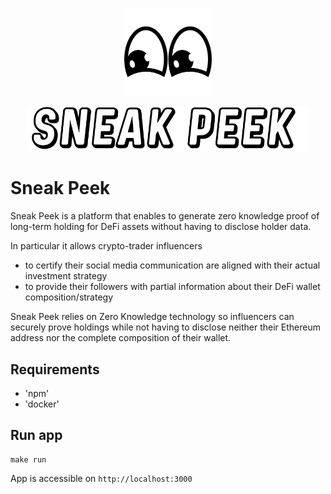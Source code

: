 <p align="center">
  <img src="https://raw.githubusercontent.com/amkCha/sneak-peek/main/frontend-app/public/images/eyesbnw.svg" width=140>
</p>
<p align="center">
  <img src="https://raw.githubusercontent.com/amkCha/sneak-peek/main/frontend-app/public/images/Sneak-peek-logo.png"  width=450>
<p>
 
# Sneak Peek

Sneak Peek is a platform that enables to generate zero knowledge proof of long-term holding for DeFi assets without having to disclose holder data.

In particular it allows crypto-trader influencers 

- to certify their social media communication are aligned with their actual investment strategy
- to provide their followers with partial information about their DeFi wallet composition/strategy

Sneak Peek  relies on Zero Knowledge technology so influencers can securely prove holdings while not having to disclose neither their Ethereum address nor the complete composition of their wallet.

## Requirements

- 'npm'
- 'docker'

## Run app

```
make run
```

App is accessible on `http://localhost:3000`
